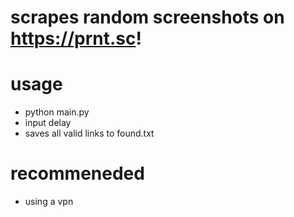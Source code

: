 # scrapes random screenshots on https://prnt.sc!
# usage 
- python main.py
- input delay
- saves all valid links to found.txt
# recommeneded
- using a vpn
